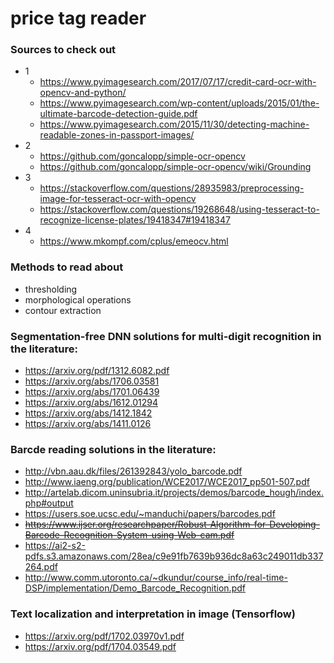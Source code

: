 # price tag reader

### Sources to check out
- 1
  - https://www.pyimagesearch.com/2017/07/17/credit-card-ocr-with-opencv-and-python/
  - https://www.pyimagesearch.com/wp-content/uploads/2015/01/the-ultimate-barcode-detection-guide.pdf
  - https://www.pyimagesearch.com/2015/11/30/detecting-machine-readable-zones-in-passport-images/
- 2
  - https://github.com/goncalopp/simple-ocr-opencv
  - https://github.com/goncalopp/simple-ocr-opencv/wiki/Grounding
- 3
  - https://stackoverflow.com/questions/28935983/preprocessing-image-for-tesseract-ocr-with-opencv
  - https://stackoverflow.com/questions/19268648/using-tesseract-to-recognize-license-plates/19418347#19418347
- 4
  - https://www.mkompf.com/cplus/emeocv.html

### Methods to read about
- thresholding
- morphological operations
- contour extraction

### Segmentation-free DNN solutions for multi-digit recognition in the literature:
- https://arxiv.org/pdf/1312.6082.pdf
- https://arxiv.org/abs/1706.03581
- https://arxiv.org/abs/1701.06439
- https://arxiv.org/abs/1612.01294
- https://arxiv.org/abs/1412.1842
- https://arxiv.org/abs/1411.0126

### Barcde reading solutions in the literature:
- http://vbn.aau.dk/files/261392843/yolo_barcode.pdf
- http://www.iaeng.org/publication/WCE2017/WCE2017_pp501-507.pdf
- http://artelab.dicom.uninsubria.it/projects/demos/barcode_hough/index.php#output
- https://users.soe.ucsc.edu/~manduchi/papers/barcodes.pdf
- ~~https://www.ijser.org/researchpaper/Robust-Algorithm-for-Developing-Barcode-Recognition-System-using-Web-cam.pdf~~
- https://ai2-s2-pdfs.s3.amazonaws.com/28ea/c9e91fb7639b936dc8a63c249011db337264.pdf
- http://www.comm.utoronto.ca/~dkundur/course_info/real-time-DSP/implementation/Demo_Barcode_Recognition.pdf

### Text localization and interpretation in image (Tensorflow)
- https://arxiv.org/pdf/1702.03970v1.pdf
- https://arxiv.org/pdf/1704.03549.pdf
